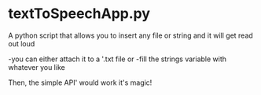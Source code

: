 textToSpeechApp.py
==================

A python script that allows you to insert any file or string and it will get read out loud

  -you can either attach it to a '.txt file
      or
  -fill the strings variable with whatever you like
  

Then, the simple API' would work it's magic!
